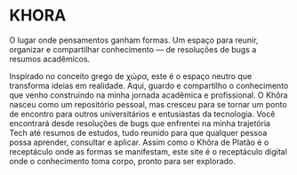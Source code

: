 # KHORA

O lugar onde pensamentos ganham formas. Um espaço para reunir, organizar e compartilhar conhecimento — de resoluções de bugs a resumos acadêmicos.

Inspirado no conceito grego de χώρα, este é o espaço neutro que transforma ideias em realidade. Aqui, guardo e compartilho o conhecimento que venho construindo na minha jornada acadêmica e profissional. O Khôra nasceu como um repositório pessoal, mas cresceu para se tornar um ponto de encontro para outros universitários e entusiastas da tecnologia. Você encontrará desde resoluções de bugs que enfrentei na minha trajetória Tech até resumos de estudos, tudo reunido para que qualquer pessoa possa aprender, consultar e aplicar. Assim como o Khôra de Platão é o receptáculo onde as formas se manifestam, este site é o receptáculo digital onde o conhecimento toma corpo, pronto para ser explorado.
